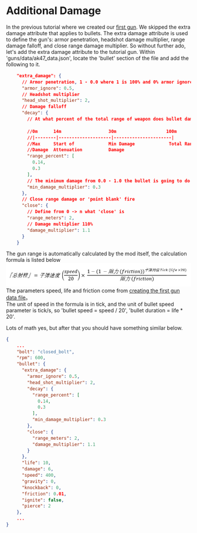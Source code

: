 # Additional Damage
In the previous tutorial where we created our [first gun](/gunpack/first_gun/). We skipped the extra damage attribute that applies to bullets. The extra damage attribute is used to define the gun's: armor penetration, headshot damage multiplier, range damage falloff, and close range damage multiplier. So without further ado, let's add the extra damage attribute to the tutorial gun. Within 'guns/data/ak47_data.json', locate the 'bullet' section of the file and add the following to it.
``` json
    "extra_damage": {
      // Armor penetration, 1 - 0.0 where 1 is 100% and 0% armor ignore.
      "armor_ignore": 0.5,
      // Headshot multiplier
      "head_shot_multiplier": 2,
      // Damage falloff
      "decay": {
        // At what percent of the total range of weapon does bullet damage start to drop. At what range is the minimum damage the bullet is going to do. In this case assuming the max distance is 100m

        //0m      14m                  30m                   100m
        //|--------|--------------------|----------------------|
        //Max     Start of             Min Damage             Total Range
        //Damage  Attenuation          Damage
        "range_percent": [
          0.14,
          0.3
        ],
        // The minimum damage from 0.0 - 1.0 the bullet is going to do 0.1 being 10% off the original bullet damage
        "min_damage_multiplier": 0.3
      },
      // Close range damage or 'point blank' fire
      "close": {
        // Define from 0 -> n what 'close' is
        "range_meters": 2,
        // Damage multiplier 110%
        "damage_multiplier": 1.1
      }
    }
```
The gun range is automatically calculated by the mod itself, the calculation formula is listed below
![Max Distance Calculate](./max_distance.png)   
The parameters speed, life and friction come from [creating the first gun data file](/gunpack/first_gun/#创建枪械数据文件)。   
The unit of speed in the formula is in tick, and the unit of bullet speed parameter is tick/s, so 'bullet speed = speed / 20', 'bullet duration = life * 20'.

Lots of math yes, but after that you should have something similar below.
``` json
{
    ...
    "bolt": "closed_bolt",
    "rpm": 600,
    "bullet": {
      "extra_damage": {
        "armor_ignore": 0.5,
        "head_shot_multiplier": 2,
        "decay": {
          "range_percent": [
            0.14,
            0.3
          ],
          "min_damage_multiplier": 0.3
        },
        "close": {
          "range_meters": 2,
          "damage_multiplier": 1.1
        }
      },
      "life": 10,
      "damage": 6,
      "speed": 400,
      "gravity": 0,
      "knockback": 0,
      "friction": 0.01,
      "ignite": false,
      "pierce": 2
    },
    ...
}
```